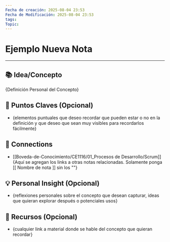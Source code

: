 ```yaml
---
Fecha de creación: 2025-08-04 23:53
Fecha de Modificación: 2025-08-04 23:53
tags: 
Topic:
---
```



# **Ejemplo Nueva Nota**


---

## 📚 Idea/Concepto 

{Definición Personal del Concepto}

## 📌 Puntos Claves (Opcional)
- {elementos puntuales que deseo recordar que pueden estar o no en la definición y que deseo que sean muy visibles para recordarlos fácilmente}

## 🔗 Connections
- [[Boveda-de-Conocimiento/CE1116/01_Procesos de Desarrollo/Scrum]]
{Aquí se agregan los links a otras notas relacionadas. Solamente ponga \[\[ Nombre de nota \]\] sin los "\"}
## 💡 Personal Insight (Opcional)
- {reflexiones personales sobre el concepto que desean capturar, ideas que quieran explorar después o potenciales usos}
## 🧾 Recursos (Opcional)
- {cualquier link a material donde se hable del concepto que quieran recordar}
